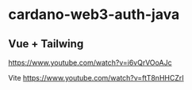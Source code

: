 # cardano-web3-auth-java

## Vue + Tailwing

https://www.youtube.com/watch?v=i6vQrVOoAJc

Vite
https://www.youtube.com/watch?v=ftT8nHHCZrI
